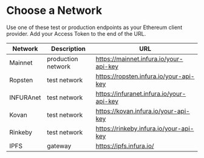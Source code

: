 # Choose a Network

Use one of these test or production endpoints as your Ethereum client provider. Add your Access Token to the end of the URL.

| Network   | Description        | URL                                      |
|-----------|--------------------|------------------------------------------|
| Mainnet   | production network | https://mainnet.infura.io/your-api-key   |
| Ropsten   | test network       | https://ropsten.infura.io/your-api-key   |
| INFURAnet | test network       | https://infuranet.infura.io/your-api-key |
| Kovan     | test network       | https://kovan.infura.io/your-api-key     |
| Rinkeby   | test network       | https://rinkeby.infura.io/your-api-key   |
| IPFS      | gateway            | https://ipfs.infura.io/                  |
